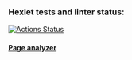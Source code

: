 ### Hexlet tests and linter status:
[![Actions Status](https://github.com/ArturIash/python-project-83/workflows/hexlet-check/badge.svg)](https://github.com/ArturIash/python-project-83/actions)

#### [Page analyzer](python-project-83-production-7462.up.railway.app)